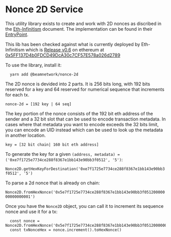 # Nonce 2D Service

This utility library exists to create and work with 2D nonces as discribed in the [Eth-Infinitism](https://docs.google.com/document/d/1MywdH_TCkyEjD3QusLZ_kUZg4ZEI00qp97mBze9JI4k/edit#heading=h.gyhqxhuyd59n) document. The implementation can be found in their [EntryPoint](https://github.com/eth-infinitism/account-abstraction/pull/247/files).

This lib has been checked against what is currently deployed by Eth-Infinitism which is [Release v0.6](https://github.com/eth-infinitism/account-abstraction/releases/tag/v0.6.0) on ethereum at [0x5FF137D4b0FDCD49DcA30c7CF57E578a026d2789](https://optimistic.etherscan.io/address/0x5ff137d4b0fdcd49dca30c7cf57e578a026d2789#code)

To use the library, install it:

```
  yarn add @beamnetwork/nonce-2d
```

The 2D nonce is devided into 2 parts. It is 256 bits long, with 192 bits reserved for a key and 64 reserved for numerical sequence that increments for each tx.

`nonce-2d = [192 key | 64 seq]`

The key portion of the nonce consists of the 192 bit eth address of the sender and a 32 bit slot that can be used to encode transaction metadata. In cases where that metadata you want to encode exceeds the 32 bits limit, you can encode an UID instead which can be used to look up the metadata in another location.

`key = [32 bit chain| 160 bit eth address]`

To generate the key for a given `(address, metadata) = ('0xe7f1725e7734ce288f8367e1bb143e90bb3f0512', '5')`:

`Nonce2D.getHexKeyForDestination('0xe7f1725e7734ce288f8367e1bb143e90bb3f0512', '5')`

To parse a 2d nonce that is already on chain:

`Nonce2D.fromHexNonce('0x5e7f1725e7734ce288f8367e1bb143e90bb3f05120000000000000001')`

Once you have the `Nonce2D` object, you can call it to increment its sequence nonce and use it for a tx:

```
  const nonce = Nonce2D.fromHexNonce('0x5e7f1725e7734ce288f8367e1bb143e90bb3f05120000000000000001')
  const txNonceHex = nonce.increment().toHexNonce()
```
